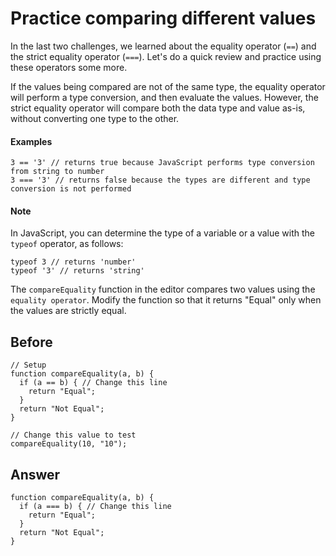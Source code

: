 # Practice comparing different values
In the last two challenges, we learned about the equality operator (`==`) and the strict equality operator (`===`). 
Let's do a quick review and practice using these operators some more.

If the values being compared are not of the same type, the equality operator will perform a type conversion, and then evaluate the values. 
However, the strict equality operator will compare both the data type and value as-is, without converting one type to the other.

#### Examples

```
3 == '3' // returns true because JavaScript performs type conversion from string to number
3 === '3' // returns false because the types are different and type conversion is not performed
```

#### Note
In JavaScript, you can determine the type of a variable or a value with the `typeof` operator, as follows:

```
typeof 3 // returns 'number'
typeof '3' // returns 'string'
```

The `compareEquality` function in the editor compares two values using the `equality operator`. 
Modify the function so that it returns "Equal" only when the values are strictly equal.

## Before

```
// Setup
function compareEquality(a, b) {
  if (a == b) { // Change this line
    return "Equal";
  }
  return "Not Equal";
}

// Change this value to test
compareEquality(10, "10");
```
## Answer
```
function compareEquality(a, b) {
  if (a === b) { // Change this line
    return "Equal";
  }
  return "Not Equal";
}
```
